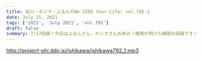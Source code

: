 ```yaml
---
title: 石川・ホンマ・ぶるんのBe-SIDE Your Life! vol.792-1
date: July 25, 2021
tags: ['2021', 'July 2021', 'vol.792']
draft: false
summary: 7/17収録！今日はぶるんさん、ホンマさんお休み！梅雨が明けた瞬間の収録です！
---
```


http://project-phi.ddo.jp/ishikawa/ishikawa792_1.mp3
